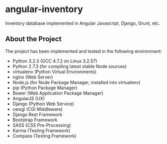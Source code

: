 angular-inventory
=================

Inventory database implemented in Angular Javascript, Django, Grunt, etc.

About the Project
-----------------

The project has been implemented and tested in the following environment:

- Python 3.2.3 (GCC 4.7.2 on Linux 3.2.57)
- Python 2.7.3 (for compiling latest stable Node sources)
- virtualenv (Python Virtual Environments)
- nginx (Web Server)
- Node.js (for Node Package Manager, installed into virtualenv)
- pip (Python Package Manager)
- Bower (Web Application Package Manager)
- AngularJS (UX)
- Django (Python Web Service)
- uwsgi (CGI Middleware)
- Django Rest Framework
- Bootstrap Framework
- SASS (CSS Pre-Processing)
- Karma (Testing Framework)
- Compass (Testing Framework)
